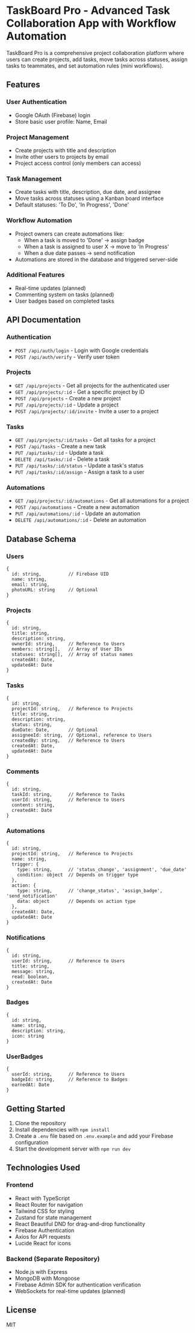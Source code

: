# TaskBoard Pro - Advanced Task Collaboration App with Workflow Automation

TaskBoard Pro is a comprehensive project collaboration platform where users can create projects, add tasks, move tasks across statuses, assign tasks to teammates, and set automation rules (mini workflows).

## Features

### User Authentication
- Google OAuth (Firebase) login
- Store basic user profile: Name, Email

### Project Management
- Create projects with title and description
- Invite other users to projects by email
- Project access control (only members can access)

### Task Management
- Create tasks with title, description, due date, and assignee
- Move tasks across statuses using a Kanban board interface
- Default statuses: 'To Do', 'In Progress', 'Done'

### Workflow Automation
- Project owners can create automations like:
  - When a task is moved to 'Done' -> assign badge
  - When a task is assigned to user X -> move to 'In Progress'
  - When a due date passes -> send notification
- Automations are stored in the database and triggered server-side

### Additional Features
- Real-time updates (planned)
- Commenting system on tasks (planned)
- User badges based on completed tasks

## API Documentation

### Authentication
- `POST /api/auth/login` - Login with Google credentials
- `POST /api/auth/verify` - Verify user token

### Projects
- `GET /api/projects` - Get all projects for the authenticated user
- `GET /api/projects/:id` - Get a specific project by ID
- `POST /api/projects` - Create a new project
- `PUT /api/projects/:id` - Update a project
- `POST /api/projects/:id/invite` - Invite a user to a project

### Tasks
- `GET /api/projects/:id/tasks` - Get all tasks for a project
- `POST /api/tasks` - Create a new task
- `PUT /api/tasks/:id` - Update a task
- `DELETE /api/tasks/:id` - Delete a task
- `PUT /api/tasks/:id/status` - Update a task's status
- `PUT /api/tasks/:id/assign` - Assign a task to a user

### Automations
- `GET /api/projects/:id/automations` - Get all automations for a project
- `POST /api/automations` - Create a new automation
- `PUT /api/automations/:id` - Update an automation
- `DELETE /api/automations/:id` - Delete an automation

## Database Schema

### Users
```
{
  id: string,          // Firebase UID
  name: string,
  email: string,
  photoURL: string     // Optional
}
```

### Projects
```
{
  id: string,
  title: string,
  description: string,
  ownerId: string,     // Reference to Users
  members: string[],   // Array of User IDs
  statuses: string[],  // Array of status names
  createdAt: Date,
  updatedAt: Date
}
```

### Tasks
```
{
  id: string,
  projectId: string,   // Reference to Projects
  title: string,
  description: string,
  status: string,
  dueDate: Date,       // Optional
  assigneeId: string,  // Optional, reference to Users
  createdBy: string,   // Reference to Users
  createdAt: Date,
  updatedAt: Date
}
```

### Comments
```
{
  id: string,
  taskId: string,      // Reference to Tasks
  userId: string,      // Reference to Users
  content: string,
  createdAt: Date
}
```

### Automations
```
{
  id: string,
  projectId: string,   // Reference to Projects
  name: string,
  trigger: {
    type: string,      // 'status_change', 'assignment', 'due_date'
    condition: object  // Depends on trigger type
  },
  action: {
    type: string,      // 'change_status', 'assign_badge', 'send_notification'
    data: object       // Depends on action type
  },
  createdAt: Date,
  updatedAt: Date
}
```

### Notifications
```
{
  id: string,
  userId: string,      // Reference to Users
  title: string,
  message: string,
  read: boolean,
  createdAt: Date
}
```

### Badges
```
{
  id: string,
  name: string,
  description: string,
  icon: string
}
```

### UserBadges
```
{
  userId: string,      // Reference to Users
  badgeId: string,     // Reference to Badges
  earnedAt: Date
}
```

## Getting Started

1. Clone the repository
2. Install dependencies with `npm install`
3. Create a `.env` file based on `.env.example` and add your Firebase configuration
4. Start the development server with `npm run dev`

## Technologies Used

### Frontend
- React with TypeScript
- React Router for navigation
- Tailwind CSS for styling
- Zustand for state management
- React Beautiful DND for drag-and-drop functionality
- Firebase Authentication
- Axios for API requests
- Lucide React for icons

### Backend (Separate Repository)
- Node.js with Express
- MongoDB with Mongoose
- Firebase Admin SDK for authentication verification
- WebSockets for real-time updates (planned)

## License

MIT